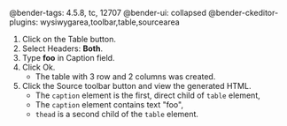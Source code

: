 @bender-tags: 4.5.8, tc, 12707
@bender-ui: collapsed
@bender-ckeditor-plugins: wysiwygarea,toolbar,table,sourcearea

1. Click on the Table button.
1. Select Headers: **Both**.
1. Type **foo** in Caption field.
1. Click Ok.
	* The table with 3 row and 2 columns was created.
1. Click the Source toolbar button and view the generated HTML.
	* The `caption` element is the first, direct child of `table` element,
	* The `caption` element contains text "foo",
	* `thead` is a second child of the `table` element.
